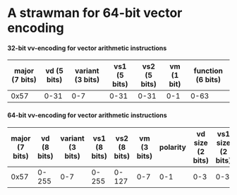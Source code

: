 # A strawman for 64-bit vector encoding

#### 32-bit vv-encoding for vector arithmetic instructions

| major (7 bits) | vd (5 bits) | variant (3 bits) | vs1 (5 bits) | vs2 (5 bits) | vm (1 bit) | function (6 bits) |
|----------------|-------------|------------------|--------------|--------------|------------|-------------------|          
| 0x57           |  0-31       | 0-7              | 0-31         | 0-31         | 0-1        | 0-63              |

#### 64-bit vv-encoding for vector arithmetic instructions

| major (7 bits) | vd (8 bits) | variant (3 bits) | vs1 (8 bits) | vs2 (8 bits) | vm (3 bits) | polarity | vd size (2 bits) | vs1 size (2 bits) | vs2 size (2 bits) | LMUL (3 bits) | vtma (2 bits) | vrnd (2 bits) |function (6 bits) | suffix (7 bits) | 
|----------------|-------------|------------------|--------------|--------------|-------------|----------|------------------|-------------------|-------------------|---------------|---------------|---------------|------------------|-----------------|          
| 0x57           |  0-255      | 0-7              | 0-255        | 0-127        | 0-7         | 0-1      | 0-3              | 0-3               | 0-3               | 0-7           | 0-3           | 0-3           | bbbnnn           | 1111111         |
